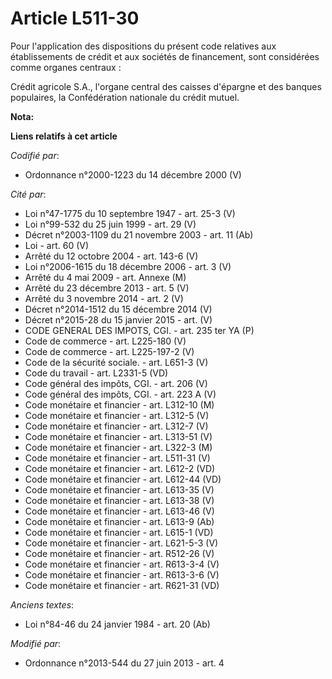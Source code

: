 # Article L511-30

Pour l'application des dispositions du présent code relatives aux établissements de crédit et aux sociétés de financement,
sont considérées comme organes centraux :

Crédit agricole S.A., l'organe central des caisses d'épargne et des banques populaires, la Confédération nationale du crédit
mutuel.

**Nota:**



**Liens relatifs à cet article**

_Codifié par_:

  - Ordonnance n°2000-1223 du 14 décembre 2000 (V)

_Cité par_:

  - Loi n°47-1775 du 10 septembre 1947 - art. 25-3 (V)
  - Loi n°99-532 du 25 juin 1999 - art. 29 (V)
  - Décret n°2003-1109 du 21 novembre 2003 - art. 11 (Ab)
  - Loi - art. 60 (V)
  - Arrêté du 12 octobre 2004 - art. 143-6 (V)
  - Loi n°2006-1615 du 18 décembre 2006 - art. 3 (V)
  - Arrêté du 4 mai 2009 - art. Annexe (M)
  - Arrêté du 23 décembre 2013 - art. 5 (V)
  - Arrêté du 3 novembre 2014 - art. 2 (V)
  - Décret n°2014-1512 du 15 décembre 2014 (V)
  - Décret n°2015-28 du 15 janvier 2015 - art. (V)
  - CODE GENERAL DES IMPOTS, CGI. - art. 235 ter YA (P)
  - Code de commerce - art. L225-180 (V)
  - Code de commerce - art. L225-197-2 (V)
  - Code de la sécurité sociale. - art. L651-3 (V)
  - Code du travail - art. L2331-5 (VD)
  - Code général des impôts, CGI. - art. 206 (V)
  - Code général des impôts, CGI. - art. 223 A (V)
  - Code monétaire et financier - art. L312-10 (M)
  - Code monétaire et financier - art. L312-5 (V)
  - Code monétaire et financier - art. L312-7 (V)
  - Code monétaire et financier - art. L313-51 (V)
  - Code monétaire et financier - art. L322-3 (M)
  - Code monétaire et financier - art. L511-31 (V)
  - Code monétaire et financier - art. L612-2 (VD)
  - Code monétaire et financier - art. L612-44 (VD)
  - Code monétaire et financier - art. L613-35 (V)
  - Code monétaire et financier - art. L613-38 (V)
  - Code monétaire et financier - art. L613-46 (V)
  - Code monétaire et financier - art. L613-9 (Ab)
  - Code monétaire et financier - art. L615-1 (VD)
  - Code monétaire et financier - art. L621-5-3 (V)
  - Code monétaire et financier - art. R512-26 (V)
  - Code monétaire et financier - art. R613-3-4 (V)
  - Code monétaire et financier - art. R613-3-6 (V)
  - Code monétaire et financier - art. R621-31 (VD)

_Anciens textes_:

  - Loi n°84-46 du 24 janvier 1984 - art. 20 (Ab)

_Modifié par_:

  - Ordonnance n°2013-544 du 27 juin 2013 - art. 4
